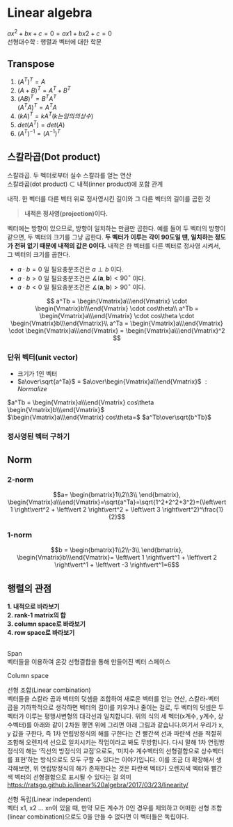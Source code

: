 # Linear algebra

$ax^2 + bx + c = 0 = ax1 + bx2 + c = 0$  
선형대수학 : 행렬과 벡터에 대한 학문

## Transpose
1. $(A^T)^T = A$
2. $(A + B)^T = A^T + B^T$
3. $(AB)^T = B^TA^T$  
$(A^TA)^T = A^TA$
4. $(kA)^T = kA^T (k는 임의의 상수)$
5. $det(A^T) = det(A)$
6. $(A^T)^{-1} = (A^{-1})^T$

## 스칼라곱(Dot product)
스칼라곱. 두 벡터로부터 실수 스칼라를 얻는 연산  
스칼라곱(dot product) $\subset$ 내적(inner product)에 포함 관계  

내적. 한 벡터를 다른 벡터 위로 정사영시킨 길이와 그 다른 벡터의 길이를 곱한 것  
>**내적은 정사영(projection)이다.**

벡터에는 방향이 있으므로, 방향이 일치하는 만큼만 곱한다. 예를 들어 두 벡터의 방향이 같으면, 두 벡터의 크기를 그냥 곱한다. **두 벡터가 이루는 각이 90도일 땐, 일치하는 정도가 전혀 없기 때문에 내적의 값은 0이다.** 내적은 한 벡터를 다른 벡터로 정사영 시켜서, 그 벡터의 크기를 곱한다.  


- $a \cdot b=0$ 일 필요충분조건은 $a \perp b$ 이다.
- $a \cdot b>0$ 일 필요충분조건은 $\measuredangle(\mathbf {a},\mathbf {b})<90^{\circ}$ 이다.
- $a \cdot b<0$ 일 필요충분조건은 $\measuredangle(\mathbf {a},\mathbf {b})>90^{\circ}$ 이다.


<!-- $a = \begin{bmatrix} 1 \\ 3 \end{bmatrix}, b = \begin{bmatrix} 5 \\ 1 \end{bmatrix}$  
$a \cdot b = 8 = a^Tb = b^Ta$ -->


$$
a^Tb = \begin{Vmatrix}a\\\end{Vmatrix} \cdot \begin{Vmatrix}b\\\end{Vmatrix} \cdot cos\theta\\
a^Tb = \begin{Vmatrix}a\\\end{Vmatrix} \cdot cos\theta \cdot \begin{Vmatrix}b\\\end{Vmatrix}\\
a^Ta = \begin{Vmatrix}a\\\end{Vmatrix} \cdot \begin{Vmatrix}a\\\end{Vmatrix} = \begin{Vmatrix}a\\\end{Vmatrix}^2
$$


### 단위 벡터(unit vector)
- 크기가 1인 벡터
- $a\over\sqrt{a^Ta}$ $=$ $a\over\begin{Vmatrix}a\\\end{Vmatrix}$ $: Normalize$ 

$a^Tb = \begin{Vmatrix}a\\\end{Vmatrix} cos\theta \begin{Vmatrix}b\\\end{Vmatrix}$  
$\begin{Vmatrix}a\\\end{Vmatrix} cos\theta=$ $a^Tb\over\sqrt{b^Tb}$  

### 정사영된 벡터 구하기


## Norm
### 2-norm
$$a= \begin{bmatrix}1\\2\\3\\ \end{bmatrix}, \begin{Vmatrix}a\\\end{Vmatrix}=\sqrt{a^Ta}=\sqrt{1^2+2^2+3^2}=(\left\vert 1 \right\vert^2 + \left\vert 2 \right\vert^2 + \left\vert 3 \right\vert^2)^\frac{1}{2}$$

### 1-norm
$$b = \begin{bmatrix}1\\2\\-3\\ \end{bmatrix}, \begin{Vmatrix}b\\\end{Vmatrix}= \left\vert 1 \right\vert^1 + \left\vert 2 \right\vert^1 +  \left\vert -3 \right\vert^1=6$$


## 행렬의 관점
**1. 내적으로 바라보기**  
**2. rank-1 matrix의 합**  
**3. column space로 바라보기**  
**4. row space로 바라보기**  


## 

Span  
벡터들을 이용하여 온갖 선형결합을 통해 만들어진 벡터 스페이스

Column space  


선형 조합(Linear combination)  
벡터들을 스칼라 곱과 벡터의 덧셈을 조합하여 새로운 벡터를 얻는 연산, 스칼라-벡터 곱을 기하학적으로 생각하면 벡터의 길이를 키우거나 줄이는 걸로, 두 벡터의 덧셈은 두 벡터가 이루는 평행사변형의 대각선과 일치합니다. 위의 식의 세 벡터(x계수, y계수, 상수벡터)를 아래와 같이 2차원 평면 위에 그리면 아래 그림과 같습니다.여기서 우리가 x, y 값을 구한다, 즉 1차 연립방정식의 해를 구한다는 건 빨간색 선과 파란색 선을 적절히 조합해 오렌지색 선으로 일치시키는 작업이라고 봐도 무방합니다. 다시 말해 1차 연립방정식의 해는 ‘직선의 방정식의 교점’으로도, ‘미지수 계수벡터의 선형결합으로 상수벡터를 표현’하는 방식으로도 모두 구할 수 있다는 이야기입니다. 이를 조금 더 확장해서 생각해보면, 위 연립방정식의 해가 존재한다는 것은 파란색 벡터가 오렌지색 벡터와 빨간색 벡터의 선형결합으로 표시될 수 있다는 걸 의미  
https://ratsgo.github.io/linear%20algebra/2017/03/23/linearity/

선형 독립(Linear independent)  
벡터 x1, x2 ... xn이 있을 때, 만약 모든 계수가 0인 경우를 제외하고 어떠한 선형 조합(linear combination)으로도 0을 만들 수 없다면 이 벡터들은 독립이다. 